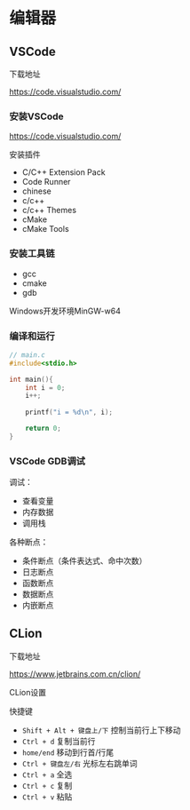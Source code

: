 # 编辑器


## VSCode

下载地址

https://code.visualstudio.com/


### 安装VSCode

https://code.visualstudio.com/

安装插件

- C/C++ Extension Pack
- Code Runner
- chinese
- c/c++
- c/c++ Themes
- cMake
- cMake Tools


### 安装工具链

- gcc
- cmake
- gdb

Windows开发环境MinGW-w64

### 编译和运行

```c
// main.c
#include<stdio.h>

int main(){
    int i = 0;
    i++;
    
    printf("i = %d\n", i);

	return 0;
}
```


### VSCode GDB调试

调试：
- 查看变量
- 内存数据
- 调用栈

各种断点：
- 条件断点（条件表达式、命中次数）
- 日志断点
- 函数断点
- 数据断点
- 内嵌断点

## CLion

下载地址

https://www.jetbrains.com.cn/clion/

CLion设置

快捷键

- `Shift + Alt + 键盘上/下` 控制当前行上下移动
- `Ctrl + d` 复制当前行
- `home/end` 移动到行首/行尾
- `Ctrl + 键盘左/右` 光标左右跳单词
- `Ctrl + a` 全选
- `Ctrl + c` 复制
- `Ctrl + v` 粘贴

